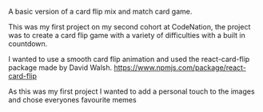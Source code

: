 A basic version of a card flip mix and match card game.

This was my first project on my second cohort at CodeNation, the project was to create a card flip game with a variety of difficulties with a built in countdown.

I wanted to use a smooth card flip animation and used the react-card-flip package made by David Walsh.
https://www.npmjs.com/package/react-card-flip

As this was my first project I wanted to add a personal touch to the images and chose everyones favourite memes

